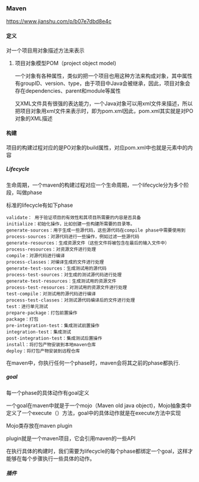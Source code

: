 ### Maven

https://www.jianshu.com/p/b07e7dbd8e4c

#### 定义

对一个项目用对象描述方法来表示

1. 项目对象模型POM（project object model)

   一个对象有各种属性，类似的把一个项目也用这种方法来构成对象，其中属性有groupID、version、type，由于项目中Java会被继承，因此，项目对象会存在dependencies、parent和module等属性

   又XML文件具有很强的表达能力，一个Java对象可以用xml文件来描述，所以把项目对象用xml文件来表示时，即为pom.xml因此，pom.xml其实就是对PO对象的XML描述

#### 构建

项目的构建过程对应的是PO对象的build属性，对应pom.xml中也就是<build>元素中的内容

##### Lifecycle

生命周期，一个maven的构建过程对应一个生命周期，一个lifecycle分为多个阶段，叫做phase

标准的lifecycle有如下phase

``` 
validate： 用于验证项目的有效性和其项目所需要的内容是否具备
initialize：初始化操作，比如创建一些构建所需要的目录等。
generate-sources：用于生成一些源代码，这些源代码在compile phase中需要使用到
process-sources：对源代码进行一些操作，例如过滤一些源代码
generate-resources：生成资源文件（这些文件将被包含在最后的输入文件中）
process-resources：对资源文件进行处理
compile：对源代码进行编译
process-classes：对编译生成的文件进行处理
generate-test-sources：生成测试用的源代码
process-test-sources：对生成的测试源代码进行处理
generate-test-resources：生成测试用的资源文件
process-test-resources：对测试用的资源文件进行处理
test-compile：对测试用的源代码进行编译
process-test-classes：对测试源代码编译后的文件进行处理
test：进行单元测试
prepare-package：打包前置操作
package：打包
pre-integration-test：集成测试前置操作   
integration-test：集成测试
post-integration-test：集成测试后置操作
install：将打包产物安装到本地maven仓库
deploy：将打包产物安装到远程仓库
```

在maven中，你执行任何一个phase时，maven会将其之前的phase都执行.

#####  goal

每一个phase的具体动作有goal定义

一个goal在maven中就是于一个mojo（Maven old java object)，Mojo抽象类中定义了一个execute（）方法，goal中的具体动作就是在execute方法中实现

Mojo类存放在maven plugin

plugin就是一个maven项目，它会引用maven的一些API

在执行具体的构建时，我们需要为lifecycle的每个phase都绑定一个goal，这样才能够在每个步骤执行一些具体的动作。

##### 插件



